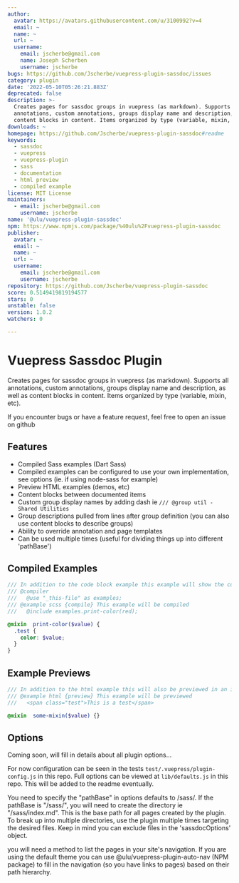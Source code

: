 ```yaml
---
author:
  avatar: https://avatars.githubusercontent.com/u/3100992?v=4
  email: ~
  name: ~
  url: ~
  username:
    email: jscherbe@gmail.com
    name: Joseph Scherben
    username: jscherbe
bugs: https://github.com/Jscherbe/vuepress-plugin-sassdoc/issues
category: plugin
date: '2022-05-10T05:26:21.883Z'
deprecated: false
description: >-
  Creates pages for sassdoc groups in vuepress (as markdown). Supports all
  annotations, custom annotations, groups display name and description, and
  content blocks in content. Items organized by type (variable, mixin, etc).
downloads: ~
homepage: https://github.com/Jscherbe/vuepress-plugin-sassdoc#readme
keywords:
  - sassdoc
  - vuepress
  - vuepress-plugin
  - sass
  - documentation
  - html preview
  - compiled example
license: MIT License
maintainers:
  - email: jscherbe@gmail.com
    username: jscherbe
name: '@ulu/vuepress-plugin-sassdoc'
npm: https://www.npmjs.com/package/%40ulu%2Fvuepress-plugin-sassdoc
publisher:
  avatar: ~
  email: ~
  name: ~
  url: ~
  username:
    email: jscherbe@gmail.com
    username: jscherbe
repository: https://github.com/Jscherbe/vuepress-plugin-sassdoc
score: 0.5149419819194577
stars: 0
unstable: false
version: 1.0.2
watchers: 0

---
```


# Vuepress Sassdoc Plugin

Creates pages for sassdoc groups in vuepress (as markdown). Supports all annotations, custom annotations, groups display name and description, as well as content blocks in content. Items organized by type (variable, mixin, etc).

If you encounter bugs or have a feature request, feel free to open an issue on github

## Features

- Compiled Sass examples (Dart Sass) 
- Compiled examples can be configured to use your own implementation, see options (ie. if using node-sass for example)
- Preview HTML examples (demos, etc)
- Content blocks between documented items
- Custom group display names by adding dash ie `/// @group util - Shared Utilities`
- Group descriptions pulled from lines after group definition (you can also use content blocks to describe groups)
- Ability to override annotation and page templates
- Can be used multiple times (useful for dividing things up into different 'pathBase')

## Compiled Examples

```scss
/// In addition to the code block example this example will show the compiled result. Note the  {compile} modifier on the example. It also uses the compiler annotation to load the module for the compiled example. Content in the compiler annotation are prepended to the compiled code for the item or group if at file-level)
/// @compiler
///   @use "_this-file" as examples;
/// @example scss {compile} This example will be compiled
///   @include examples.print-color(red);

@mixin  print-color($value) {
  .test {
    color: $value;
  }
}
```

## Example Previews

```scss
/// In addition to the html example this will also be previewed in an iframe. Note the {preview} modifier. Settings are available to add stylesheet and javascript to iframe. Iframe used for isolation from docs styles. 
/// @example html {preview} This example will be previewed
///   <span class="test">This is a test</span>

@mixin  some-mixin($value) {}
```

## Options

Coming soon, will fill in details about all plugin options…

For now configuration can be seen in the tests `test/.vuepress/plugin-config.js` in this repo. Full options can be viewed at `lib/defaults.js` in this repo. This will be added to the readme eventually.

You need to specify the "pathBase" in options defaults to /sass/. If the pathBase is "/sass/", you will need to create the directory ie "/sass/index.md". This is the base path for all pages created by the plugin. To break up into multiple directories, use the plugin multiple times targeting the desired files. Keep in mind you can exclude files in the 'sassdocOptions' object.

you will need a method to list the pages in your site's navigation. If you are using the default theme you can use @ulu/vuepress-plugin-auto-nav (NPM package) to fill in the navigation (so you have links to pages) based on their path hierarchy.


